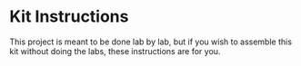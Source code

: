 # Kit Instructions

This project is meant to be done lab by lab, but if you wish to assemble this kit without doing the labs, these instructions are for you.

